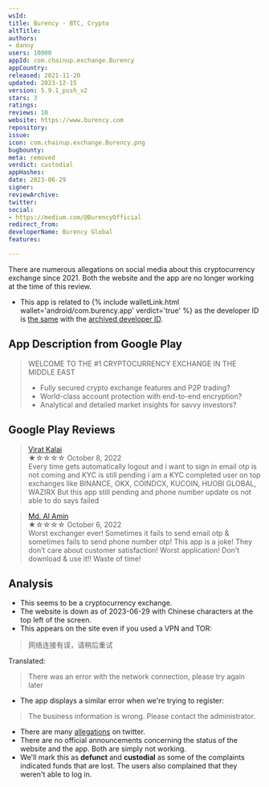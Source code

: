 ```yaml
---
wsId: 
title: Burency - BTC, Crypto
altTitle: 
authors:
- danny
users: 10000
appId: com.chainup.exchange.Burency
appCountry: 
released: 2021-11-20
updated: 2023-12-15
version: 5.9.1_push_v2
stars: 3
ratings: 
reviews: 10
website: https://www.burency.com
repository: 
issue: 
icon: com.chainup.exchange.Burency.png
bugbounty: 
meta: removed
verdict: custodial
appHashes: 
date: 2023-06-29
signer: 
reviewArchive: 
twitter: 
social:
- https://medium.com/@BurencyOfficial
redirect_from: 
developerName: Burency Global
features: 

---
```


<div class="alertBox"><div>There are numerous allegations on social media about this cryptocurrency exchange since 2021. Both the website and the app are no longer working at the time of this review.
</div> </div>

- This app is related to {% include walletLink.html wallet='android/com.burency.app' verdict='true' %} as the developer ID is [the same](https://play.google.com/store/apps/dev?id=6972092193164421320) with the [archived developer ID](https://web.archive.org/web/20210327101627mp_/https://play.google.com/store/apps/details?id=com.burency.app).

## App Description from Google Play

> WELCOME TO THE #1 CRYPTOCURRENCY EXCHANGE IN THE MIDDLE EAST
> - Fully secured crypto exchange features and P2P trading?
> - World-class account protection with end-to-end encryption?
> - Analytical and detailed market insights for savvy investors?

## Google Play Reviews

> [Virat Kalai](https://play.google.com/store/apps/details?id=com.chainup.exchange.Burency&gl=us)<br>
  ★☆☆☆☆ October 8, 2022 <br>
       Every time gets automatically logout and i want to sign in email otp is not coming and KYC is still pending i am a KYC completed user on top exchanges like BINANCE, OKX, COINDCX, KUCOIN, HUOBI GLOBAL, WAZIRX But this app still pending and phone number update os not able to do says failed

> [Md. Al Amin](https://play.google.com/store/apps/details?id=com.chainup.exchange.Burency&gl=us)<br>
  ★☆☆☆☆ October 6, 2022 <br>
       Worst exchanger ever! Sometimes it fails to send email otp & sometimes fails to send phone number otp! This app is a joke! They don’t care about customer satisfaction! Worst application! Don’t download & use it!! Waste of time!

## Analysis

- This seems to be a cryptocurrency exchange.
- The website is down as of 2023-06-29 with Chinese characters at the top left of the screen.
- This appears on the site even if you used a VPN and TOR:

>  网络连接有误，请稍后重试

Translated:

> There was an error with the network connection, please try again later

- The app displays a similar error when we're trying to register:

> The business information is wrong. Please contact the administrator.

- There are many [allegations](https://twitter.com/search?q=burency%20scam) on twitter.
- There are no official announcements concerning the status of the website and the app. Both are simply not working.
- We'll mark this as **defunct** and **custodial** as some of the complaints indicated funds that are lost. The users also complained that they weren't able to log in.

